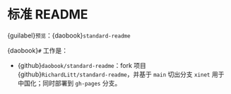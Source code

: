 # 标准 README

{guilabel}`预览`：{daobook}`standard-readme`

{daobook}`#` 工作是：

- {github}`daobook/standard-readme`：fork 项目 {github}`RichardLitt/standard-readme`，并基于 `main` 切出分支 `xinet` 用于中国化；同时部署到 `gh-pages` 分支。

